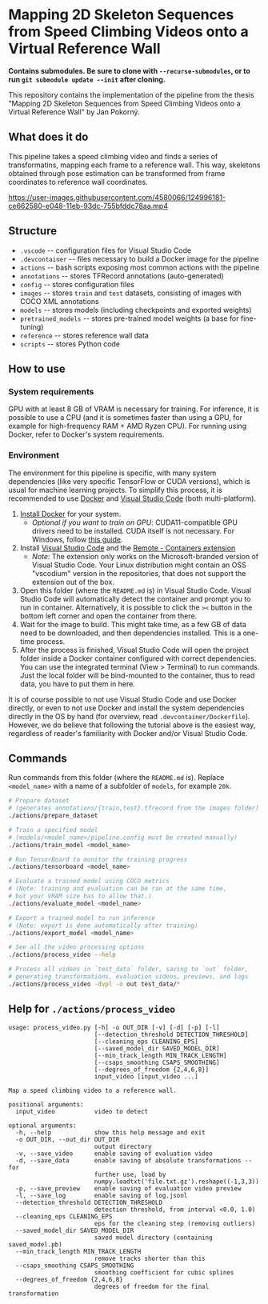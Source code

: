 # Mapping 2D Skeleton Sequences from Speed Climbing Videos onto a Virtual Reference Wall

**Contains submodules. Be sure to clone with `--recurse-submodules`, or to run `git submodule update --init` after cloning.**

This repository contains the implementation of the pipeline from the thesis "Mapping 2D Skeleton Sequences from Speed Climbing Videos onto a Virtual Reference Wall" by Jan Pokorný.

## What does it do

This pipeline takes a speed climbing video and finds a series of transformatins, mapping each frame to a reference wall. This way, skeletons obtained through pose estimation can be transformed from frame coordinates to reference wall coordinates.



https://user-images.githubusercontent.com/4580066/124996181-ce662580-e048-11eb-93dc-755bfddc78aa.mp4



## Structure

- `.vscode` -- configuration files for Visual Studio Code
- `.devcontainer` -- files necessary to build a Docker image for the pipeline
- `actions` -- bash scripts exposing most common actions with the pipeline
- `annotations` -- stores TFRecord annotations (auto-generated)
- `config` -- stores configuration files
- `images` -- stores `train` and `test` datasets, consisting of images with COCO XML annotations
- `models` -- stores models (including checkpoints and exported weights)
- `pretrained_models` -- stores pre-trained model weights (a base for fine-tuning)
- `reference` -- stores reference wall data
- `scripts` -- stores Python code

## How to use

### System requirements

GPU with at least 8 GB of VRAM is necessary for training. For inference, it is possible to use a CPU (and it is sometimes faster than using a GPU, for example for high-frequency RAM + AMD Ryzen CPU). For running using Docker, refer to Docker's system requirements.

### Environment

The environment for this pipeline is specific, with many system dependencies (like very specific TensorFlow or CUDA versions), which is usual for machine learning projects. To simplify this process, it is recommended to use [Docker](https://www.docker.com/) and [Visual Studio Code](https://code.visualstudio.com/) (both multi-platform).

1. [Install Docker](https://www.docker.com/get-started) for your system. 
    - _Optional if you want to train on GPU_: CUDA11-compatible GPU drivers need to be installed. CUDA itself is not necessary. For Windows, follow [this guide](https://stackoverflow.com/questions/49589229/is-gpu-pass-through-possible-with-docker-for-windows/66437683#66437683).
1. Install [Visual Studio Code](https://code.visualstudio.com/) and the [Remote - Containers extension](https://marketplace.visualstudio.com/items?itemName=ms-vscode-remote.remote-containers)
    - _Note_: The extension only works on the Microsoft-branded version of Visual Studio Code. Your Linux distribution might contain an OSS "vscodium" version in the repositories, that does not support the extension out of the box.
1. Open this folder (where the `README.md` is) in Visual Studio Code. Visual Studio Code will automatically detect the container and prompt you to run in container. Alternatively, it is possible to click the `><` button in the bottom left corner and open the container from there.
1. Wait for the image to build. This might take time, as a few GB of data need to be downloaded, and then dependencies installed. This is a one-time process.
1. After the process is finished, Visual Studio Code will open the project folder inside a Docker container configured with correct dependencies. You can use the integrated terminal (View > Terminal) to run commands. Just the local folder will be bind-mounted to the container, thus to read data, you have to put them in here.

It is of course possible to not use Visual Studio Code and use Docker directly, or even to not use Docker and install the system dependencies directly in the OS by hand (for overview, read `.devcontainer/Dockerfile`). However, we do believe that following the tutorial above is the easiest way, regardless of reader's familiarity with Docker and/or Visual Studio Code.

## Commands

Run commands from this folder (where the `README.md` is). Replace `<model_name>` with a name of a subfolder of `models`, for example `20k`.

```bash
# Prepare dataset
# (generates annotations/{train,test}.tfrecord from the images folder)
./actions/prepare_dataset

# Train a specified model
# (models/<model_name>/pipeline.config must be created manually)
./actions/train_model <model_name>

# Run TensorBoard to monitor the training progress
./actions/tensorboard <model_name>

# Evaluate a trained model using COCO metrics
# (Note: training and evaluation can be ran at the same time,
# but your VRAM size has to allow that.)
./actions/evaluate_model <model_name>

# Export a trained model to run inference
# (Note: export is done automatically after training)
./actions/export_model <model_name>

# See all the video processing options
./actions/process_video --help

# Process all videos in `test_data` folder, saving to `out` folder,
# generating transformations, evaluation videos, previews, and logs
./actions/process_video -dvpl -o out test_data/*
```

## Help for `./actions/process_video`

```
usage: process_video.py [-h] -o OUT_DIR [-v] [-d] [-p] [-l]
                        [--detection_threshold DETECTION_THRESHOLD]
                        [--cleaning_eps CLEANING_EPS]
                        [--saved_model_dir SAVED_MODEL_DIR]
                        [--min_track_length MIN_TRACK_LENGTH]
                        [--csaps_smoothing CSAPS_SMOOTHING]
                        [--degrees_of_freedom {2,4,6,8}]
                        input_video [input_video ...]

Map a speed climbing video to a reference wall.

positional arguments:
  input_video           video to detect

optional arguments:
  -h, --help            show this help message and exit
  -o OUT_DIR, --out_dir OUT_DIR
                        output directory
  -v, --save_video      enable saving of evaluation video
  -d, --save_data       enable saving of absolute transformations -- for
                        further use, load by
                        numpy.loadtxt('file.txt.gz').reshape((-1,3,3))
  -p, --save_preview    enable saving of evaluation video preview
  -l, --save_log        enable saving of log.jsonl
  --detection_threshold DETECTION_THRESHOLD
                        detection threshold, from interval <0.0, 1.0)
  --cleaning_eps CLEANING_EPS
                        eps for the cleaning step (removing outliers)
  --saved_model_dir SAVED_MODEL_DIR
                        saved model directory (containing saved_model.pb)
  --min_track_length MIN_TRACK_LENGTH
                        remove tracks shorter than this
  --csaps_smoothing CSAPS_SMOOTHING
                        smoothing coefficient for cubic splines
  --degrees_of_freedom {2,4,6,8}
                        degrees of freedom for the final transformation
```
